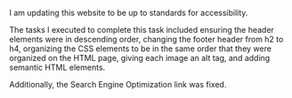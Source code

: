 I am updating this website to be up to standards for accessibility.

The tasks I executed to complete this task included ensuring the header elements were in descending order, changing the footer header from h2 to h4, organizing the CSS elements to be in the same order that they were organized on the HTML page, giving each image an alt tag, and adding semantic HTML elements.

Additionally, the Search Engine Optimization link was fixed.
